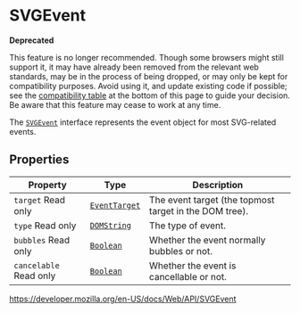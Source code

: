 SVGEvent
========

**Deprecated**

This feature is no longer recommended. Though some browsers might still support it, it may have already been removed from the relevant web standards, may be in the process of being dropped, or may only be kept for compatibility purposes. Avoid using it, and update existing code if possible; see the [compatibility table](#browser_compatibility) at the bottom of this page to guide your decision. Be aware that this feature may cease to work at any time.

The [`SVGEvent`](svgevent) interface represents the event object for most SVG-related events.

Properties
----------

<table><thead><tr class="header"><th>Property</th><th>Type</th><th>Description</th></tr></thead><tbody><tr class="odd"><td><code>target</code> <span class="badge inline readonly">Read only </span></td><td><a href="eventtarget"><code>EventTarget</code></a></td><td>The event target (the topmost target in the DOM tree).</td></tr><tr class="even"><td><code>type</code> <span class="badge inline readonly">Read only </span></td><td><a href="domstring"><code>DOMString</code></a></td><td>The type of event.</td></tr><tr class="odd"><td><code>bubbles</code> <span class="badge inline readonly">Read only </span></td><td><a href="https://developer.mozilla.org/en-US/docs/Web/JavaScript/Reference/Global_Objects/Boolean"><code>Boolean</code></a></td><td>Whether the event normally bubbles or not.</td></tr><tr class="even"><td><code>cancelable</code> <span class="badge inline readonly">Read only </span></td><td><a href="https://developer.mozilla.org/en-US/docs/Web/JavaScript/Reference/Global_Objects/Boolean"><code>Boolean</code></a></td><td>Whether the event is cancellable or not.</td></tr></tbody></table>

<a href="https://developer.mozilla.org/en-US/docs/Web/API/SVGEvent" class="_attribution-link">https://developer.mozilla.org/en-US/docs/Web/API/SVGEvent</a>
